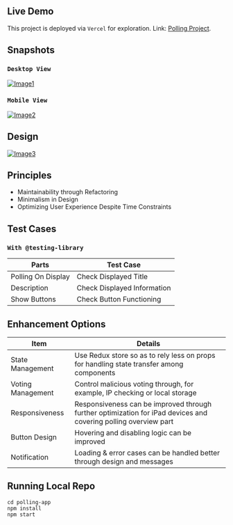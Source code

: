 ## Live Demo

This project is deployed via `Vercel` for exploration. Link: [Polling Project](https://202311-polling-project-3hp8.vercel.app/).

## Snapshots

### `Desktop View`
[![Image1](https://res.cloudinary.com/dy7mysmhp/image/upload/v1700019941/Screenshot_2023-11-15_at_11.41.20_AM_nbx1sy.png "Image 1")](https://example.com/link-for-image-1)


### `Mobile View`

[![Image2](https://res.cloudinary.com/dy7mysmhp/image/upload/v1700019941/Screenshot_2023-11-15_at_11.41.36_AM_jp1ocy.png "Image 2")](https://example.com/link-for-image-1)


## Design

[![Image3](https://res.cloudinary.com/dy7mysmhp/image/upload/v1700568038/Screenshot_2023-11-21_at_7.57.53_PM_riwlt3.png "Image 3")](https://res.cloudinary.com/dy7mysmhp/image/upload/v1700568038/Screenshot_2023-11-21_at_7.57.53_PM_riwlt3.png)

## Principles

- Maintainability through Refactoring
- Minimalism in Design
- Optimizing User Experience Despite Time Constraints

## Test Cases

### `With @testing-library`

| Parts | Test Case 
|----------|----------|
| Polling On Display| Check Displayed Title |
| Description | Check Displayed Information | 
| Show Buttons | Check Button Functioning | 


## Enhancement Options

| Item | Details 
|----------|----------|
| State Management| Use Redux store so as to rely less on props for handling state transfer among components |
| Voting Management | Control malicious voting through, for example, IP checking or local storage | 
| Responsiveness | Responsiveness can be improved through further optimization for iPad devices and covering polling overview part | 
| Button Design | Hovering and disabling logic can be improved| 
| Notification | Loading & error cases can be handled better through design and messages| 

## Running Local Repo

```
cd polling-app
npm install
npm start
```

 